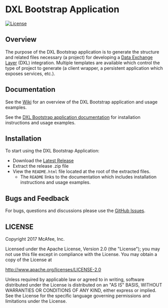 # DXL Bootstrap Application
[![License](https://img.shields.io/badge/License-Apache%202.0-blue.svg)](https://opensource.org/licenses/Apache-2.0)

## Overview

The purpose of the DXL Bootstrap application is to generate the structure and related
files necessary (a project) for developing a [Data Exchange Layer](http://www.mcafee.com/us/solutions/data-exchange-layer.aspx) (DXL) integration. Multiple templates are available which control the type of project to generate (a client wrapper, a persistent
application which exposes services, etc.).

## Documentation

See the [Wiki](https://github.com/opendxl/opendxl-bootstrap-python) for an overview of the DXL Bootstrap application and usage examples.

See the [DXL Bootstrap application documentation](https://opendxl.github.io/opendxl-bootstrap-python) for
installation instructions and usage examples.

## Installation

To start using the DXL Bootstrap Application:

* Download the [Latest Release](https://github.com/opendxl/opendxl-bootstrap-python/latest)
* Extract the release .zip file
* View the `README.html` file located at the root of the extracted files.
  * The `README` links to the documentation which includes installation instructions and usage examples.
  
## Bugs and Feedback

For bugs, questions and discussions please use the [GitHub Issues](https://github.com/opendxl/opendxl-bootstrap-python/issues).

## LICENSE

Copyright 2017 McAfee, Inc.

Licensed under the Apache License, Version 2.0 (the "License"); you may not use this file except in compliance with the License. You may obtain a copy of the License at

http://www.apache.org/licenses/LICENSE-2.0

Unless required by applicable law or agreed to in writing, software distributed under the License is distributed on an "AS IS" BASIS, WITHOUT WARRANTIES OR CONDITIONS OF ANY KIND, either express or implied. See the License for the specific language governing permissions and limitations under the License.
